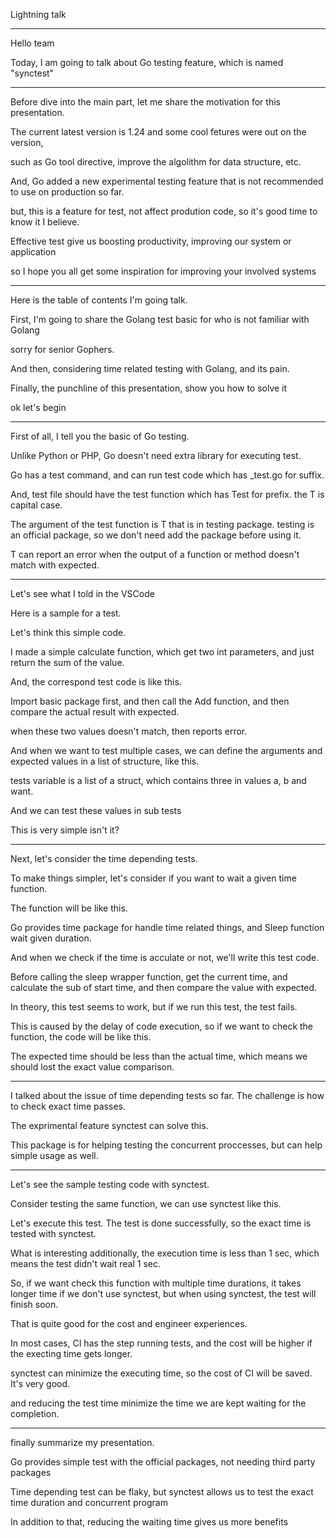Lightning talk

---

Hello team

Today, I am going to talk about Go testing feature, which is named "synctest"


---

Before dive into the main part, let me share the motivation for this presentation.

The current latest version is 1.24 and some cool fetures were out on the version,

such as Go tool directive, improve the algolithm for data structure, etc.

And, Go added a new experimental testing feature that is not recommended to use on production so far.

but, this is a feature for test, not affect prodution code, so it's good time to know it I believe.

Effective test give us boosting productivity, improving our system or application

so I hope you all get some inspiration for improving your involved systems

---

Here is the table of contents I'm going talk.

First, I'm going to share the Golang test basic for who is not familiar with Golang

sorry for senior Gophers.

And then, considering time related testing with Golang, and its pain.

Finally, the punchline of this presentation, show you how to solve it

ok let's begin

---

First of all, I tell you the basic of Go testing.

Unlike Python or PHP, Go doesn't need extra library for executing test.

Go has a test command, and can run test code which has _test.go for suffix.

And, test file should have the test function which has Test for prefix. the T is capital case.

The argument of the test function is T that is in testing package. testing is an official package, so we don't need add the package before using it.

T can report an error when the output of a function or method doesn't match with expected.


---


Let's see what I told in the VSCode

Here is a sample for a test.

Let's think this simple code.

I made a simple calculate function, which get two int parameters, and just return the sum of the value.

And, the correspond test code is like this.

Import basic package first, and then call the Add function, and then compare the actual result with expected.

when these two values doesn't match, then reports error.

And when we want to test multiple cases, we can define the arguments and expected values in a list of structure, like this.

tests variable is a list of a struct, which contains three in values a, b and want.

And we can test these values in sub tests

This is very simple isn't it?

---

Next, let's consider the time depending tests.

To make things simpler, let's consider if you want to wait a given time function.

The function will be like this.

Go provides time package for handle time related things, and Sleep function wait given duration.

And when we check if the time is acculate or not, we'll write this test code.

Before calling the sleep wrapper function, get the current time, and calculate the sub of start time, and then compare the value with expected.

In theory, this test seems to work, but if we run this test, the test fails.

This is caused by the delay of code execution, so if we want to check the function, the code will be like this.

<!-- ここの表現あってる？ 正確な値の比較を諦めなければならない -->
The expected time should be less than the actual time, which means we should lost the exact value comparison.

---

I talked about the issue of time depending tests so far. The challenge is how to check exact time passes.

The exprimental feature synctest can solve this.

This package is for helping testing the concurrent proccesses, but can help simple usage as well.

---

Let's see the sample testing code with synctest.

Consider testing the same function, we can use synctest like this.

<!-- TODO: consider the code explanation -->

Let's execute this test. The test is done successfully, so the exact time is tested with synctest.

What is interesting additionally, the execution time is less than 1 sec, which means the test didn't wait real 1 sec.

So, if we want check this function with multiple time durations, it takes longer time if we don't use synctest, but when using synctest, the test will finish soon.

That is quite good for the cost and engineer experiences.

In most cases, CI has the step running tests, and the cost will be higher if the execting time gets longer.

synctest can minimize the executing time, so the cost of CI will be saved. It's very good.

and reducing the test time minimize the time we are kept waiting for the completion.

---

finally summarize my presentation.

Go provides simple test with the official packages, not needing third party packages

Time depending test can be flaky, but synctest allows us to test the exact time duration and concurrent program

In addition to that, reducing the waiting time gives us more benefits
